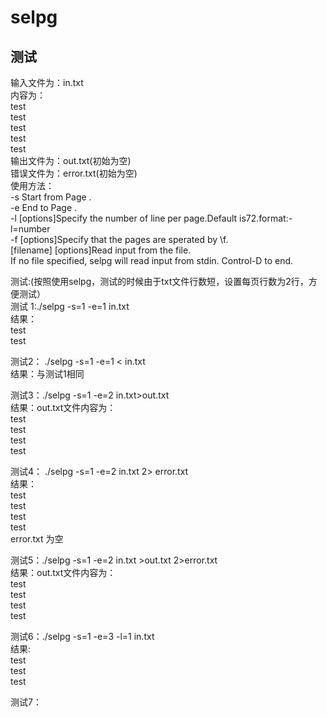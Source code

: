 selpg
=====
测试
-----
输入文件为：in.txt <br>
内容为： <br>
test <br>
test <br>
test <br>
test <br>
test <br>
输出文件为：out.txt(初始为空) <br>
错误文件为：error.txt(初始为空) <br>
使用方法： <br>
        -s              Start from Page <number>. <br>
        -e              End to Page <number>. <br>
        -l              [options]Specify the number of line per page.Default is72.format:-l=number <br>
        -f              [options]Specify that the pages are sperated by \f. <br>
        [filename]      [options]Read input from the file. <br>
        If no file specified, selpg will read input from stdin. Control-D to end. <br>

测试:(按照使用selpg，测试的时候由于txt文件行数短，设置每页行数为2行，方便测试） <br>
测试 1:./selpg -s=1 -e=1 in.txt <br>
结果： <br>
test <br>
test <br>

测试2： ./selpg -s=1 -e=1 < in.txt <br>
结果：与测试1相同<br>

测试3：./selpg -s=1 -e=2  in.txt>out.txt <br>
结果：out.txt文件内容为： <br>
test <br>
test <br>
test <br>
test <br>

测试4： ./selpg -s=1 -e=2 in.txt 2> error.txt <br>
结果： <br>
test <br>
test <br>
test <br>
test <br>
error.txt 为空 <br>

测试5：./selpg -s=1 -e=2 in.txt >out.txt 2>error.txt<br>
结果：out.txt文件内容为：<br>
test<br>
test<br>
test<br>
test<br>

测试6：./selpg -s=1 -e=3 -l=1 in.txt<br>
结果:<br>
test<br>
test<br>
test<br>

测试7：



